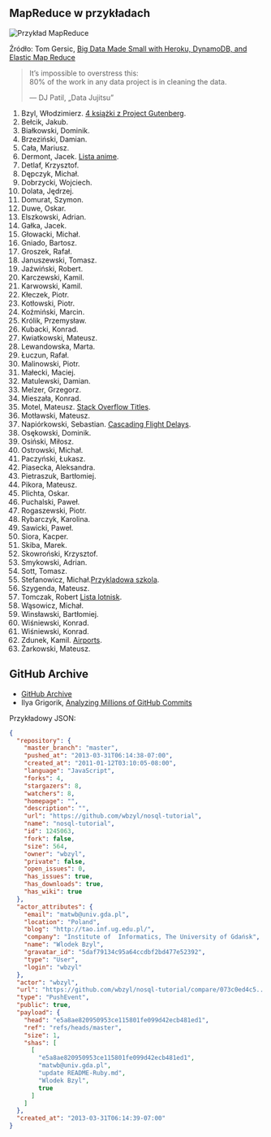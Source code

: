 ## MapReduce w przykładach

![Przykład MapReduce](images/map-reduce.png)

Źródło: Tom Gersic,
[Big Data Made Small with Heroku, DynamoDB, and Elastic Map Reduce](http://www.modelmetrics.com/tomgersic/big-data-made-small-with-heroku-dynamodb-and-elastic-map-reduce/)

> It’s impossible to overstress this:<br>
> 80% of the work in any data project is in cleaning the data.
>
> — DJ Patil, „Data Jujitsu”

1. Bzyl, Włodzimierz. [4 książki z Project Gutenberg](/docs/wbzyl.md).
1. Bełcik, Jakub.
1. Białkowski, Dominik.
1. Brzeziński, Damian.
1. Cała, Mariusz.
1. Dermont, Jacek. [Lista anime](/docs/jdermont.md).
1. Detlaf, Krzysztof.
1. Dępczyk, Michał.
1. Dobrzycki, Wojciech.
1. Dolata, Jędrzej.
1. Domurat, Szymon.
1. Duwe, Oskar.
1. Elszkowski, Adrian.
1. Gałka, Jacek.
1. Głowacki, Michał.
1. Gniado, Bartosz.
1. Groszek, Rafał.
1. Januszewski, Tomasz.
1. Jaźwiński, Robert.
1. Karczewski, Kamil.
1. Karwowski, Kamil.
1. Kłeczek, Piotr.
1. Kotłowski, Piotr.
1. Koźmiński, Marcin.
1. Królik, Przemysław.
1. Kubacki, Konrad.
1. Kwiatkowski, Mateusz.
1. Lewandowska, Marta.
1. Łuczun, Rafał.
1. Malinowski, Piotr.
1. Małecki, Maciej.
1. Matulewski, Damian.
1. Melzer, Grzegorz.
1. Mieszała, Konrad.
1. Motel, Mateusz. [Stack Overflow Titles](/docs/mmotel.md).
1. Motławski, Mateusz.
1. Napiórkowski, Sebastian. [Cascading Flight Delays](/docs/sebnapi/README.md).
1. Osękowski, Dominik.
1. Osiński, Miłosz.
1. Ostrowski, Michał.
1. Paczyński, Łukasz.
1. Piasecka, Aleksandra.
1. Pietraszuk, Bartłomiej.
1. Pikora, Mateusz.
1. Plichta, Oskar.
1. Puchalski, Paweł.
1. Rogaszewski, Piotr.
1. Rybarczyk, Karolina.
1. Sawicki, Paweł.
1. Siora, Kacper.
1. Skiba, Marek.
1. Skowroński, Krzysztof.
1. Smykowski, Adrian.
1. Sott, Tomasz.
1. Stefanowicz, Michał.[Przykladowa szkola](/docs/mstefanowicz.md).
1. Szygenda, Mateusz.
1. Tomczak, Robert [Lista lotnisk](/docs/rtomczak/rtomczak.md).
1. Wąsowicz, Michał.
1. Winsławski, Bartłomiej.
1. Wiśniewski, Konrad.
1. Wiśniewski, Konrad.
1. Zdunek, Kamil. [Airports](/docs/kzdunek.md).
1. Żarkowski, Mateusz.


## GitHub Archive

* [GitHub Archive](http://www.githubarchive.org/)
* Ilya Grigorik,
  [Analyzing Millions of GitHub Commits](http://www.google.pl/url?sa=t&rct=j&q=&esrc=s&source=web&cd=2&cad=rja&ved=0CDgQFjAB&url=http%3A%2F%2Fwww.igvita.com%2Fslides%2F2012%2Fbigquery-github-strata.pdf&ei=8eRrUZqYBMzUPLyTgKgM&usg=AFQjCNEv9Hx24NBpY-8dUo3GTsIbmw2FSg&sig2=RP1s7lwR510QmA7r5NVRQQ&bvm=bv.45175338,d.ZWU)


Przykładowy JSON:

```json
{
  "repository": {
    "master_branch": "master",
    "pushed_at": "2013-03-31T06:14:38-07:00",
    "created_at": "2011-01-12T03:10:05-08:00",
    "language": "JavaScript",
    "forks": 4,
    "stargazers": 8,
    "watchers": 8,
    "homepage": "",
    "description": "",
    "url": "https://github.com/wbzyl/nosql-tutorial",
    "name": "nosql-tutorial",
    "id": 1245063,
    "fork": false,
    "size": 564,
    "owner": "wbzyl",
    "private": false,
    "open_issues": 0,
    "has_issues": true,
    "has_downloads": true,
    "has_wiki": true
  },
  "actor_attributes": {
    "email": "matwb@univ.gda.pl",
    "location": "Poland",
    "blog": "http://tao.inf.ug.edu.pl/",
    "company": "Institute of  Informatics, The University of Gdańsk",
    "name": "Wlodek Bzyl",
    "gravatar_id": "5daf79134c95a64ccdbf2bd477e52392",
    "type": "User",
    "login": "wbzyl"
  },
  "actor": "wbzyl",
  "url": "https://github.com/wbzyl/nosql-tutorial/compare/073c0ed4c5...e5a8ae8209",
  "type": "PushEvent",
  "public": true,
  "payload": {
    "head": "e5a8ae820950953ce115801fe099d42ecb481ed1",
    "ref": "refs/heads/master",
    "size": 1,
    "shas": [
      [
        "e5a8ae820950953ce115801fe099d42ecb481ed1",
        "matwb@univ.gda.pl",
        "update README-Ruby.md",
        "Wlodek Bzyl",
        true
      ]
    ]
  },
  "created_at": "2013-03-31T06:14:39-07:00"
}
```
